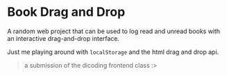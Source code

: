 # Book Drag and Drop

A random web project that can be used to log read and unread books with an interactive drag-and-drop interface.

Just me playing around with `localStorage` and the html drag and drop api.

> a submission of the dicoding frontend class :>

